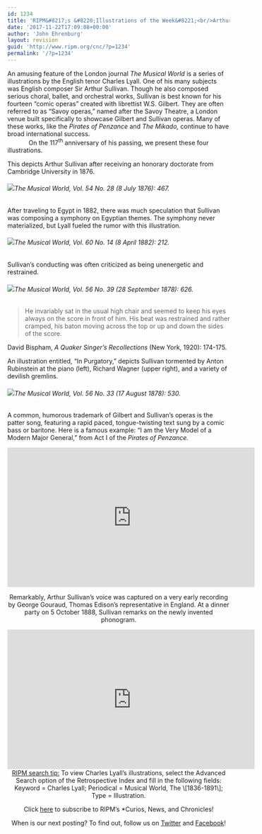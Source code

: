 ```yaml
---
id: 1234
title: 'RIPM&#8217;s &#8220;Illustrations of the Week&#8221;<br/>Arthur Sullivan in <i>The Musical World </i>'
date: '2017-11-22T17:09:08+00:00'
author: 'John Ehrenburg'
layout: revision
guid: 'http://www.ripm.org/cnc/?p=1234'
permalink: '/?p=1234'
---
```


An amusing feature of the London journal *The Musical World* is a series of illustrations by the English tenor Charles Lyall. One of his many subjects was English composer Sir Arthur Sullivan. Though he also composed serious choral, ballet, and orchestral works, Sullivan is best known for his fourteen “comic operas” created with librettist W.S. Gilbert. They are often referred to as “Savoy operas,” named after the Savoy Theatre, a London venue built specifically to showcase Gilbert and Sullivan operas. Many of these works, like the *Pirates of Penzance* and *The Mikado,* continue to have broad international success.  
<span style="margin-left: 48px;">On</span> the 117<sup>th</sup> anniversary of his passing, we present these four illustrations.

This depicts Arthur Sullivan after receiving an honorary doctorate from Cambridge University in 1876.

###### ![](http://www.ripm.org/cnc/wp-content/uploads/2017/11/1-Sullivan.jpg)*The Musical World,* Vol. 54 No. 28 (8 July 1876): 467.

After traveling to Egypt in 1882, there was much speculation that Sullivan was composing a symphony on Egyptian themes. The symphony never materialized, but Lyall fueled the rumor with this illustration.

###### ![](http://www.ripm.org/cnc/wp-content/uploads/2017/11/2-Sullivan.jpg)*The Musical World,* Vol. 60 No. 14 (8 April 1882): 212.

Sullivan’s conducting was often criticized as being unenergetic and restrained.

###### ![](http://www.ripm.org/cnc/wp-content/uploads/2017/11/3-Sullivan.jpg)*The Musical World,* Vol. 56 No. 39 (28 September 1878): 626.

> He invariably sat in the usual high chair and seemed to keep his eyes always on the score in front of him. His beat was restrained and rather cramped, his baton moving across the top or up and down the sides of the score.

David Bispham, *A Quaker Singer’s Recollections* (New York, 1920): 174-175.

An illustration entitled, “In Purgatory,” depicts Sullivan tormented by Anton Rubinstein at the piano (left), Richard Wagner (upper right), and a variety of devilish gremlins.

###### ![](http://www.ripm.org/cnc/wp-content/uploads/2017/11/4-Sullivan-1024x749.jpg)*The Musical World,* Vol. 56 No. 33 (17 August 1878): 530.

A common, humorous trademark of Gilbert and Sullivan’s operas is the patter song, featuring a rapid paced, tongue-twisting text sung by a comic bass or baritone. Here is a famous example: “I am the Very Model of a Modern Major General,” from Act I of the *Pirates of Penzance.*

<div style="text-align: center;"><iframe allowfullscreen="allowfullscreen" frameborder="0" height="315" loading="lazy" src="https://www.youtube.com/embed/Rs3dPaz9nAo?rel=0&start=1&end=114" width="560"><span class="mce_SELRES_start" data-mce-type="bookmark" style="display: inline-block; width: 0px; overflow: hidden; line-height: 0;">﻿</span><span class="mce_SELRES_start" data-mce-type="bookmark" style="display: inline-block; width: 0px; overflow: hidden; line-height: 0;">﻿</span></iframe>

Remarkably, Arthur Sullivan’s voice was captured on a very early recording by George Gouraud, Thomas Edison’s representative in England. At a dinner party on 5 October 1888, Sullivan remarks on the newly invented phonogram.

<div style="text-align: center;"><iframe allowfullscreen="allowfullscreen" frameborder="0" height="315" loading="lazy" src="https://www.youtube.com/embed/3_-xQ_UtVhs?rel=0&start=345&end=457" width="560"><span class="mce_SELRES_start" data-mce-type="bookmark" style="display: inline-block; width: 0px; overflow: hidden; line-height: 0;">﻿</span><span class="mce_SELRES_start" data-mce-type="bookmark" style="display: inline-block; width: 0px; overflow: hidden; line-height: 0;">﻿</span></iframe>

</div><u>RIPM search tip:</u> To view Charles Lyall’s illustrations, select the Advanced Search option of the Retrospective Index and fill in the following fields: Keyword = Charles Lyall; Periodical = Musical World, The \[1836-1891\]; Type = Illustration.

Click [here](http://ripm.org/?page=cncsubscribe) to subscribe to RIPM’s *Curios, News, and Chronicles!

When is our next posting? To find out, follow us on [Twitter](https://twitter.com/RIPMCenter) and [Facebook](https://www.facebook.com/RIPMCenter/)!

</div>